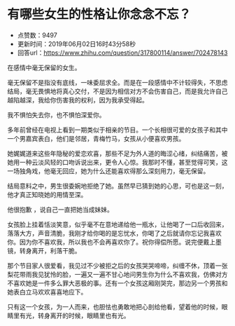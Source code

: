 # 有哪些女生的性格让你念念不忘？
- 点赞数：9497
- 更新时间：2019年06月02日16时43分58秒
- 回答url：https://www.zhihu.com/question/317800114/answer/702478143
<body>
 <p data-pid="qGEg1dHR">在感情中毫无保留的女生。</p>
 <p data-pid="6FPIui-7">毫无保留不是指没有底线，一味委屈求全。而是在一段感情中不计较得失，不思虑结局，毫无畏惧地将真心交付，不是因为相信对方不会伤害自己，而是我允许自己越陷越深，我给你伤害我的权利，因为我承受得起。</p>
 <p data-pid="n5uRpY2u">我不惧怕失去你，也不惧怕深爱你。</p>
 <p data-pid="JkqeSO_l">多年前曾经在电视上看到一期类似于相亲的节目。一个长相很可爱的女孩子和其中一个男嘉宾表白，他们是邻居，青梅竹马，女孩从小便喜欢男孩。</p>
 <p data-pid="9FVEmwFN">她娓娓道来这些年隐秘的爱恋欢喜，那些不足为外人道的晦涩心绪，纠结痛苦，被她用一种云淡风轻的口吻诉说出来，更令人心惊。我那时不懂，甚至觉得可笑，这一场独角戏，他毫无回应，她为什么还能喜欢得那么深刻用力，毫无保留。</p>
 <p data-pid="1oguqVMO">结局意料之中，男生很委婉地拒绝了她。虽然早已猜到她的心思，可也是这一刻，他才真正知晓她的用情至深。</p>
 <p data-pid="IATTdKs4">他很抱歉 ，说自己一直把她当成妹妹。</p>
 <p data-pid="nsJnHpfZ">女孩脸上挂着恬淡笑意，似乎毫不在意地递给他一瓶水，让他喝了一口后收回来，落落大方，声音清脆，我刚才给你喝的是忘忧水，你喝了之后就请你忘记我喜欢你。因为你不喜欢我，所以我也不会再喜欢你了。祝你得偿所愿。说完便戴上墨镜，转身离开，利落干脆。</p>
 <p data-pid="gMEZxbNa">那个节目家人很爱看，我见过不少被拒之后的女孩哭哭啼啼，纠缠不休，顶着一张梨花带雨我见犹怜的脸，一遍又一遍不甘心地问男生你为什么不喜欢我，仿佛对方不喜欢她是一件多么罪大恶极的事。还有一个女孩这厢刚哭完，那边另一个男孩和她表白立马欢欢喜喜地应下。</p>
 <p data-pid="hAXTtDf4">只有这一个女孩，为一人而来，也胆怯也勇敢地把心剖给他看，望着他的时候，眼睛里有光，转身离开的时候，眼睛里也有光。</p>
</body>